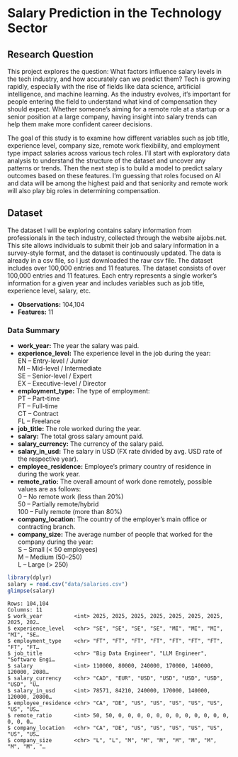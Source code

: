 # Salary Prediction in the Technology Sector

## Research Question

This project explores the question: What factors influence salary levels
in the tech industry, and how accurately can we predict them? Tech is
growing rapidly, especially with the rise of fields like data science,
artificial intelligence, and machine learning. As the industry evolves,
it’s important for people entering the field to understand what kind of
compensation they should expect. Whether someone’s aiming for a remote
role at a startup or a senior position at a large company, having
insight into salary trends can help them make more confident career
decisions.

The goal of this study is to examine how different variables such as job
title, experience level, company size, remote work flexibility, and
employment type impact salaries across various tech roles. I’ll start
with exploratory data analysis to understand the structure of the
dataset and uncover any patterns or trends. Then the next step is to
build a model to predict salary outcomes based on these features. I’m
guessing that roles focused on AI and data will be among the highest
paid and that seniority and remote work will also play big roles in
determining compensation.

## Dataset

The dataset I will be exploring contains salary information from
professionals in the tech industry, collected through the website
aijobs.net. This site allows individuals to submit their job and salary
information in a survey-style format, and the dataset is continuously
updated. The data is already in a csv file, so I just downloaded the raw csv file. The dataset includes over 100,000 entries and 11 features. The dataset consists of over 100,000 entries and 11 features. Each entry represents a single worker’s information for a given year and
includes variables such as job title, experience level, salary, etc.

-   **Observations:** 104,104
-   **Features:** 11

### Data Summary

-   **work_year:** The year the salary was paid.
-   **experience_level:** The experience level in the job during the
    year:<br>EN – Entry-level / Junior<br>MI – Mid-level /
    Intermediate<br>SE – Senior-level / Expert<br>EX – Executive-level /
    Director
-   **employment_type:** The type of employment:<br>PT – Part-time<br>FT
    – Full-time<br>CT – Contract<br>FL – Freelance
-   **job_title:** The role worked during the year.
-   **salary:** The total gross salary amount paid.
-   **salary_currency:** The currency of the salary paid.
-   **salary_in_usd:** The salary in USD (FX rate divided by avg. USD
    rate of the respective year).
-   **employee_residence:** Employee’s primary country of residence in
    during the work year.
-   **remote_ratio:** The overall amount of work done remotely, possible
    values are as follows:<br>0 – No remote work (less than 20%) <br>50
    – Partially remote/hybrid<br>100 – Fully remote (more than 80%)
-   **company_location:** The country of the employer’s main office or
    contracting branch.
-   **company_size:** The average number of people that worked for the
    company during the year: <br>S – Small (\< 50 employees)<br>M –
    Medium (50–250)<br>L – Large (\> 250)

``` r
library(dplyr)
salary = read.csv("data/salaries.csv")
glimpse(salary)
```

    Rows: 104,104
    Columns: 11
    $ work_year          <int> 2025, 2025, 2025, 2025, 2025, 2025, 2025, 2025, 202…
    $ experience_level   <chr> "SE", "SE", "SE", "SE", "MI", "MI", "MI", "MI", "SE…
    $ employment_type    <chr> "FT", "FT", "FT", "FT", "FT", "FT", "FT", "FT", "FT…
    $ job_title          <chr> "Big Data Engineer", "LLM Engineer", "Software Engi…
    $ salary             <int> 110000, 80000, 240000, 170000, 140000, 120000, 2080…
    $ salary_currency    <chr> "CAD", "EUR", "USD", "USD", "USD", "USD", "USD", "U…
    $ salary_in_usd      <int> 78571, 84210, 240000, 170000, 140000, 120000, 20800…
    $ employee_residence <chr> "CA", "DE", "US", "US", "US", "US", "US", "US", "US…
    $ remote_ratio       <int> 50, 50, 0, 0, 0, 0, 0, 0, 0, 0, 0, 0, 0, 0, 0, 0, 0…
    $ company_location   <chr> "CA", "DE", "US", "US", "US", "US", "US", "US", "US…
    $ company_size       <chr> "L", "L", "M", "M", "M", "M", "M", "M", "M", "M", "…
